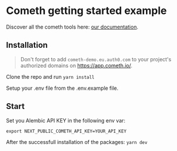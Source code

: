 # Cometh getting started example

Discover all the cometh tools here: [our documentation](https://docs.cometh.io/).

## Installation

> Don't forget to add `cometh-demo.eu.auth0.com` to your project's authorized domains on https://app.cometh.io/.

Clone the repo and run `yarn install`

Setup your .env file from the .env.example file.

## Start

Set you Alembic API KEY in the following env var:

```
export NEXT_PUBLIC_COMETH_API_KEY=YOUR_API_KEY
```

After the successfull installation of the packages: `yarn dev`
